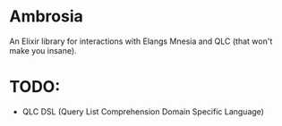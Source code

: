 Ambrosia
========
An Elixir library for interactions with Elangs Mnesia and QLC (that won't make you insane).


TODO:
=======

+ QLC DSL (Query List Comprehension Domain Specific Language)